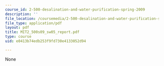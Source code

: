 ```yaml
---
course_id: 2-500-desalination-and-water-purification-spring-2009
description: ''
file_location: /coursemedia/2-500-desalination-and-water-purification-spring-2009/e0413b74edb253f9fd730e4133052d94_MIT2_500s09_sw05_report.pdf
file_type: application/pdf
layout: pdf
title: MIT2_500s09_sw05_report.pdf
type: course
uid: e0413b74edb253f9fd730e4133052d94

---
```

None